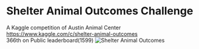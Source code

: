 # Shelter Animal Outcomes Challenge
A Kaggle competition of Austin Animal Center<br> 
https://www.kaggle.com/c/shelter-animal-outcomes<br>
366th on Public leaderboard(1599)
![Shelter Animal Outcomes](https://miro.medium.com/max/1000/1*akpXxcmwjsXlHz4gMvFEZQ.jpeg)
